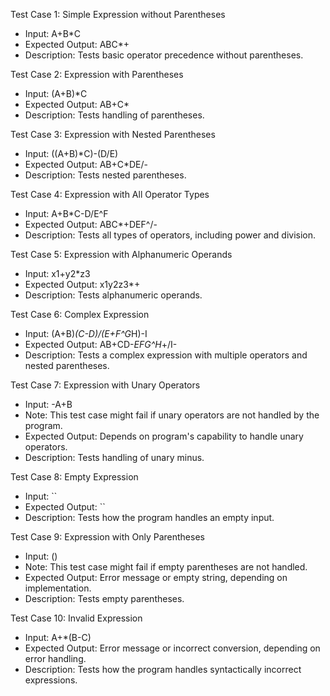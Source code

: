 Test Case 1: Simple Expression without Parentheses
- Input: A+B*C
- Expected Output: ABC*+
- Description: Tests basic operator precedence without parentheses.

Test Case 2: Expression with Parentheses
- Input: (A+B)*C
- Expected Output: AB+C*
- Description: Tests handling of parentheses.

Test Case 3: Expression with Nested Parentheses
- Input: ((A+B)*C)-(D/E)
- Expected Output: AB+C*DE/-
- Description: Tests nested parentheses.

Test Case 4: Expression with All Operator Types
- Input: A+B*C-D/E^F
- Expected Output: ABC*+DEF^/-
- Description: Tests all types of operators, including power and division.

Test Case 5: Expression with Alphanumeric Operands
- Input: x1+y2*z3
- Expected Output: x1y2z3*+
- Description: Tests alphanumeric operands.

Test Case 6: Complex Expression
- Input: (A+B)*(C-D)/(E+F^G*H)-I
- Expected Output: AB+CD-*EFG^H*+/I-
- Description: Tests a complex expression with multiple operators and nested parentheses.

Test Case 7: Expression with Unary Operators
- Input: -A+B
- Note: This test case might fail if unary operators are not handled by the program.
- Expected Output: Depends on program's capability to handle unary operators.
- Description: Tests handling of unary minus.

Test Case 8: Empty Expression
- Input: ``
- Expected Output: ``
- Description: Tests how the program handles an empty input.

Test Case 9: Expression with Only Parentheses
- Input: ()
- Note: This test case might fail if empty parentheses are not handled.
- Expected Output: Error message or empty string, depending on implementation.
- Description: Tests empty parentheses.

Test Case 10: Invalid Expression
- Input: A+*(B-C)
- Expected Output: Error message or incorrect conversion, depending on error handling.
- Description: Tests how the program handles syntactically incorrect expressions.
